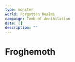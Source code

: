 ```yaml
---
type: monster
world: Forgotten Realms
campaign: Tomb of Annihilation
date: []
description: ""
---
```


# Froghemoth
